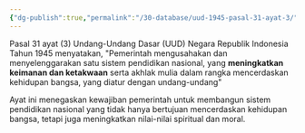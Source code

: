 ```yaml
---
{"dg-publish":true,"permalink":"/30-database/uud-1945-pasal-31-ayat-3/"}
---
```


Pasal 31 ayat (3) Undang-Undang Dasar (UUD) Negara Republik Indonesia Tahun 1945 menyatakan, "Pemerintah mengusahakan dan menyelenggarakan satu sistem pendidikan nasional, yang **meningkatkan keimanan dan ketakwaan** serta akhlak mulia dalam rangka mencerdaskan kehidupan bangsa, yang diatur dengan undang-undang"
  
Ayat ini menegaskan kewajiban pemerintah untuk membangun sistem pendidikan nasional yang tidak hanya bertujuan mencerdaskan kehidupan bangsa, tetapi juga meningkatkan nilai-nilai spiritual dan moral.
